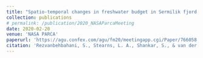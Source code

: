 ```yaml
---
title: "Spatio-temporal changes in freshwater budget in Sermilik fjord from high resolution imagery,"
collection: publications
# permalink: /publication/2020_NASAParcaMeeting
date: 2020-02-20
venue: 'NASA PARCA'
paperurl: 'https://agu.confex.com/agu/fm20/meetingapp.cgi/Paper/766058'
citation: 'Rezvanbehbahani, S., Stearns, L. A., Shankar, S., & van der Veen, C. J.(2020) "Spatio-temporal changes in freshwater budget in Sermilik fjord from high resolution imagery," NASA PARCA 2020'
---
```

